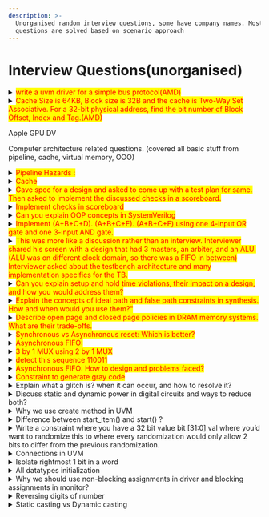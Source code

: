 ```yaml
---
description: >-
  Unorganised random interview questions, some have company names. Most of the
  questions are solved based on scenario approach
---
```


# Interview Questions(unorganised)

<details>

<summary><mark style="color:red;">write a uvm driver for a simple bus protocol(AMD)</mark></summary>

```verilog
interface intf(input bit clk, input bit rst);
    logic [6:0] Addr
    logic [31:0] WrData;

clocking MonCB @(posedge clk);
        input Addr;
        input WrData;
    endclocking
endinterface

Assume you already have virtual interface drv_if connected to 
the physical interface above;                                     

Please implement the run_phase of your driver. 

answer:
//You need to drive the Addr,, WrData generated sequence items from sequencer 
to virtual interface connecting DUT. For that we implemented the below driver 
logic, seq_item_port.get_next_item(), seq_item_port.try_next_item(), 
seq_item_port.item_done(), 

class my_driver extends uvm_driver #(my_transaction);
  `uvm_component_utils(my_driver)
  
  virtual intf drv_if;
  
  function new(string name, uvm_component parent);
    super.new(name,parent);
  endfunction
  
  //build phase as question already mentioned virtual interface drv_if connected to physical 
  //interface, so using uvm_config_db::get() to fetch the value of the virtual interface and 
  //assign it to configuration object property(drv_if).
  //getting interface handle using uvm_config_db
  function void build_phase(uvm_phase phase);
    super.build_phase(phase);
    if(!uvm_config_db#(virtual intf)::get(this,"","drv_if", drv_if) )
      `uvm_fatal("NOVIF", "virtual interface is not found");
  endfunction
  
  //run phase
  task run_phase(uvm_phase phase);
    my_transaction tr;
    forever begin
      seq_item_port.get_next_item(tr); //get next transaction from sequencer
      
      //driving logic
      //drive transaction onto interface
      if(drv_if.rst) begin
        drv_if.Addr = '0;
        drv_if.WrData = '0;
      end
      
      drv_if.Addr = tr.Addr;
      drv_if_WrData = tr.WrData;
      
      @(posedge drv_if.clk); //wait for clock cycle to ensure values are driven
      
      seq_item_port.item_done(); //indicate transactio is done
      
    end
  endtask
  
endclass

```

</details>

<details>

<summary><mark style="color:red;">Cache Size is 64KB, Block size is 32B and the cache is Two-Way Set Associative. For a 32-bit physical address, find the bit number of Block Offset, Index and Tag.(AMD)</mark></summary>

calculation of tag bits = L - Set index - Block offset

l is lenght of address which is given in question 32 bits.&#x20;

Block offset is calculated with block size which is 2^5, 5 bits

set index is calculated with no of set in total cache, for that cache blocks should be known, which is cache size/block size = 2^11, we have 2 way set associative so, 2^11 / 2, which is 2^10, 10 bits

tag = 32 - 10 - 5 = 17 bits

</details>

Apple GPU DV

Computer architecture related questions. (covered all basic stuff from pipeline, cache, virtual memory, OOO)

<details>

<summary><mark style="color:red;">Pipeline Hazards :</mark> </summary>

Imagine you're designing a 5-stage pipeline for a RISC processor. You notice that for certain instruction sequences, the pipeline stalls frequently. Can you explain what might be causing this, and propose a solution?

Frequent stalls in certain instruction sequences might be because of data dependencies between instructions.&#x20;

Consider this sequence:

ADD R1, R2, R3 #R1 = R2+R3

SUB R4, R1, R5 #R4 = R1 -R5

SUB instruction needs R1 value, but in 5 stage pipeline, result is not available in time.

this is a RAW hazard, pipeline needs to stall because second instruction can't proceed until first instruction is done. we can solve this by following methods, <mark style="color:green;">Forwarding</mark> - implementing the forwarding path that can route the ADD result directly to the SUB instruction without waiting for the writeback stage.&#x20;

<mark style="color:green;">Instruction reordering:</mark>&#x20;

possible rearrange instructions, to introduce independent instruction between dependent ones, allowing pipeling to continue without stalls.

<mark style="color:green;">Pipeline interlocking</mark> detect hazads in decode stage and introduce NOPs or stall pipeline when needed.

</details>

<details>

<summary><mark style="color:red;">Cache</mark></summary>

working on a system where the main bottleneck is memory access time. You've been asked to design a cache system to improve performance. What factors would you consider, and how would you approach this design?

Main bottleneck is memory access time, meaning cpu is frequently waiting for data from main memory.&#x20;

cache features -> larger caches store more data but increase access time and power.

cache line size larger line exploit spacial locality but may waste bandwidth if only small portions are used.

cache associativity tells how data is mapped and accessed within the cache

Replacement policy tells which cache line to evict when a new line is brought in. ( there are different methods for this lru, mru, .. )

OOO is a technique in modern processor utilize instruction level parallelism, ooo allows the instruction to differently from the program order,&#x20;

How it works: a) Instructions are fetched and decoded. b) They're placed in reservation stations, waiting for their operands to be ready. c) As soon as an instruction's operands are available, it can be executed, regardless of program order. d) Results are placed in the reorder buffer. e) Instructions are retired (committed) in program order to maintain correct program state.

</details>

<details>

<summary><mark style="color:red;">Gave spec for a design and asked to come up with a test plan for same. Then asked to implement the discussed checks in a scoreboard.</mark></summary>



</details>

<details>

<summary><mark style="color:red;">Implement checks in scoreboard</mark></summary>

```verilog
class my_scoreboard extends uvm_scoreboard;
    `uvm_utils_component(my_scoreboard)
    
    function new(string name="", uvm_component parent);
        super.new(name,parent);
    endfunction
//port to recieve packets from monitor
uvm_analysis_imp#(my_transaction, my_scoreboard) item_collected_export;

//array to store expected results
bit [31:0] expected_results[bit[31:0] ];

//instantiate analysis port
function void build_phase(uvm_phase phase);
    super.build_phase(phase);
    item_collected_export = new("item_collected_export", this);
endfunction
//storing data or action to be taken when data is received from analysis port
virtual function void write(my_transaction trans);
    bit[31:0] expected_data;
    //check if we have expected results for this addr
    if(expected_results.exists(trans.addr)) begin
        expected_data = expected_results[trans.addr];
        
        //compare expected results and actual data
        if(trans.data == expected_data) begin
            `uvm_info(get_type_name(), $sformatf("PASS: Addr=%0h, Expected=%0h, Actual=%0h", 
                  trans.addr, expected_data, trans.data), UVM_LOW)
              end else 
              `uvm_error(get_type_name(), $sformatf("Unexpected transaction: Addr=%0h, Data=%0h", 
                 trans.addr, trans.data))
         end
 endfunction
 //we can write the comparing logic in write function or in run_phase
 
```

</details>

<details>

<summary><mark style="color:red;">Can you explain OOP concepts in SystemVerilog</mark></summary>

Inheritance: is the ability to create child class(derived class) from parent class(base class) to reuse properties and methods of base class.

Polymorphism:Ability to process objects differently based on their data members.

abstraction: is the ability to hide the information from different classes.

encapsulation: including or joining the data member and methods into a single unit like class.

</details>

<details>

<summary><mark style="color:red;">Implement (A+B+C+D). (A+B+C+E). (A+B+C+F) using one 4-input OR gate and one 3-input AND gate.</mark></summary>

As A+B+C is common across three expressions, we can write the whole expression like this

(A+B+C) + D . (A+B+C) + E . (A+B+C) + F = (A+B+C) + (D.E.F)

here D.E.F can be implemented using 3 input AND gate and lets assume X is output of this 3 input AND gate and we OR that with the above expression (A+B+C+X), which we need a 4 input OR gate to implement, solving the expression using 3 input AND and 4 input OR gate

</details>

<details>

<summary><mark style="color:red;">This was more like a discussion rather than an interview. Interviewer shared his screen with a design that had 3 masters, an arbiter, and an ALU. (ALU was on different clock domain, so there was a FIFO in between) Interviewer asked about the testbench architecture and many implementation specifics for the TB.</mark></summary>

So, UVM components needed for these are, 3 Master are there, so we need three agents for each of the master's, we need a monitor for arbiter, ALU, FIFO monitor, scoreboard, Virtual sequencer, ENV

</details>

<details>

<summary><mark style="color:red;">Can you explain setup and hold time violations, their impact on a design, and how you would address them?</mark></summary>

Setup time and hold time violations are crucial timing violations in digital design that lead to metastability and functional errors



Setup time violation: Occurs when data doesn't arrive early enough and stabilize at input of flop before the clock edge arrives. This causes flip flop to capture incorrect data or enter metastability state.

This can be fixed by reducing the clock frequency, thus making the data arrive faster, Optimize critical paths(gate sizing,..),&#x20;

Hold time violation: Occurs when the data changes too quickly after the clock edge, and before ff had any time to properly latch or capture the value. This causes ff to capture new data instead of intended data leading to race conditions.

This can be fixed by introducing buffer or delay elements into the pipelines or short paths, Optimize clock tree to reduce clock skew, &#x20;

</details>

<details>

<summary><mark style="color:red;">Explain the concepts of ideal path and false path constraints in synthesis. How and when would you use them?"</mark></summary>



Synthesis constraints are crucial for guiding the synthesis tool to optimize the design correctly.&#x20;

Ideal path: path assumed to have zero delays during timing analysis.&#x20;

False path: A false path is a logical path in a digital circuit that exists in the netlist or RTL description but is not relevant for timing analysis because it will never be functionally active or doesn't need to meet timing constraints. Essentially, it's a path that the signals will never actually traverse during normal operation of the circuit.

Key points about false paths:

1. They are usually specified to the synthesis and static timing analysis (STA) tools.
2. Identifying false paths can help relax timing constraints and improve overall design performance.
3. They're often found in complex control logic or multi-clock domain designs.

</details>

<details>

<summary><mark style="color:red;">Describe open page and closed page policies in DRAM memory systems. What are their trade-offs.</mark></summary>

Open page and closed page are memory management strategies in DRAM systems.&#x20;

Open page : keeps the Most recently accessed row(page) in sense amplifier, anticipating future access to same row.

Closed page : closes the page access after each access.

</details>

<details>

<summary><mark style="color:red;">Synchronous vs Asynchronous reset: Which is better?</mark></summary>

Synchronous Reset: In a synchronous reset, the reset signal is sampled on the active edge of the clock. The state elements (like flip-flops) change their state only on the clock edge when the reset is active.

Asynchronous Reset: An asynchronous reset can change the state of flip-flops immediately, regardless of the clock signal. It typically uses the asynchronous input of flip-flops.

Now, let's look at the pros and cons of each:

Synchronous Reset:

Pros:

1. Predictable timing: Since the reset occurs only on clock edges, the behavior is more predictable and easier to analyze in timing simulations.
2. Easier to implement in FPGAs: Many FPGA architectures are optimized for synchronous resets, making them easier to implement and potentially faster.
3. Reduced metastability risk: Because the reset is synchronous with the clock, there's less chance of metastability issues when the reset is released.

Cons:

1. Longer reset time: The system must wait for the next clock edge to reset, which can be an issue in time-critical applications.
2. More complex reset tree: Ensuring that the reset reaches all flip-flops at the same clock edge can be challenging in large designs, potentially leading to clock skew issues.
3. Higher power consumption: The clock tree must be active for the reset to propagate, which can increase power consumption during reset.

Asynchronous Reset:

Pros:

1. Immediate response: The system can be reset instantly, without waiting for a clock edge, which is crucial in some safety-critical systems.
2. Simpler reset distribution: The reset signal doesn't need to be synchronized with the clock, simplifying the reset tree design.
3. Can operate without a clock: Useful in systems where the clock might not be reliable or available immediately after power-up.

Cons:

1. Potential for metastability: If the reset is released close to a clock edge, it can cause metastability issues, leading to unpredictable behavior.
2. More challenging timing analysis: The asynchronous nature makes it harder to predict and analyze timing in complex systems.
3. Recovery time issues: Flip-flops have specific timing requirements (recovery time) after an asynchronous reset, which can be challenging to meet in high-speed designs.

In practice, the choice between synchronous and asynchronous reset often depends on the specific requirements of the system. For example:

* In a safety-critical system that needs to respond to faults immediately, an asynchronous reset might be preferred.
* In a high-speed, complex FPGA design, a synchronous reset might be more suitable for its predictability and ease of implementation.

Some designers even use a combination of both: an asynchronous reset for initial power-up, followed by synchronous resets for normal operation. This approach aims to combine the immediate response of asynchronous reset with the predictability of synchronous reset.

</details>

<details>

<summary><mark style="color:red;">Asynchronous FIFO:</mark></summary>

Used in data transfer between two different clock domains.&#x20;

</details>

<details>

<summary><mark style="color:red;">3 by 1 MUX using 2 by 1 MUX</mark></summary>

This can be done in cascaded approach, we can build 3:1 mux using two 2:1 muxes, mux1 has inputs a and b, whose output is one of the inputs to mux2 along with third input c, thus s0 and s1 are select lines for mux 1 and mux 2, thus creating a 3:1 mux.

</details>

<details>

<summary><mark style="color:red;">detect this sequence 110011</mark></summary>



</details>

<details>

<summary><mark style="color:red;">Asynchronous FIFO: How to design and problems faced?</mark></summary>

```verilog
//Asynchronous FIFO

```

Core of FIFO is basically a dual port RAM allowing simultaneous read and write operations, we also need separate read and write pointers operating in there clock domains, To safely cross clock domains we use gray counters for the pointers, Gray code changes only one bit at a time reducing metastability issues.&#x20;



</details>

<details>

<summary><mark style="color:red;">Constraint to generate gray code</mark></summary>

```verilog
class c;
rand [2:0] g[8];

constraint c{ foreach(g[i]) {
                                g[i] = {i[2], i[2]^i[1], i[1]^i[0] };
                                }
endclass
module a;
a i =new();
initial begin
i.randomize();
end
endmodule
```

</details>

<details>

<summary>Explain what a glitch is? when it can occur, and how to resolve it?</summary>

A Glitch in digital circuit is a short, unwanted transition of a signal, that occurs before the signal settles to its intended value. Glitches causes significant issues, mainly in synchronous design where they mess up the setup and hold times of FF.  these occurs in combinational logic, due to propagation delay through different paths. Some techniques to resolve, use inertial delay built in gates, which filters out pulses shorter than certain duration.&#x20;

</details>

<details>

<summary>Discuss static and dynamic power in digital circuits and ways to reduce both?</summary>



</details>

<details>

<summary>Why we use create method in UVM</summary>



```verilog
// As my_env_config_obj is extended from uvm_object, create method
// requires object name only.
m_env_cfg = my_env_config_obj::type_id::create("m_env_cfg");

// my_env is extended from uvm_component and it requires name as well as parent 
// type name, given by 'this'
m_env = my_env::type_id::create("my_env", this);
```

We use **create()** method because, if any overrides are registered with the factory, the create method returns object of override type(by type I mean type of class). So, basically we get child object on parent handle if overrides are registered. Whereas **new()** method returns object of type its being called on.

</details>

<details>

<summary>Difference between start_item() and start() ?</summary>

start\_item() is a method of an already running sequence - the sequencer was set when you started it. start\_item/finish\_item is used to send transactions to a driver, and thus _must_ be connected to a sequencer.

start() is a method of a sequence object you just created, and in turn calls its body() method. You pass in a sequencer to the start() method if you want the sequence body to call the start\_item() method.

</details>

<details>

<summary>Write a constraint where you have a 32 bit value bit [31:0] val where you’d want to randomize this to where every randomization would only allow 2 bits to differ from the previous randomization.</summary>

```verilog
class abc;
  rand bit [31:0] cur_val;
  constraint sel{
    $countones( const'(cur_val)^cur_val)==2;
  }
endclass
```

</details>

<details>

<summary>Connections in UVM</summary>

In driver, we have this seq\_item\_port.get\_next\_item(tr), which sends req to sequencer, and after completing we will send seq\_item\_port.item\_done(), to specify item is done.

In monitor, we have analysis port to send transactions to scoreboard, it is written as uvm\_analysis\_port#(transaction) send; and we add constructor in build\_phase like this    send = new("send", this); after getting the values from dut through vif, we use write method to send data to scoreboard.     send.write(tr);

In scoreboard, we receive data from monitor and compare data with predictor(golden predictor) data, for getting data from monitor, we have implementation port

uvm\_analysis\_imp#(transaction, scoreboard(currentscoreboard) ) recv;                     constructor in build\_phase -> recv = new("recv", this);                                                                    here in scoreboard we have write method which we used in monitor\
write method of the scoreboard will receive the transaction packet from the monitor, on calling write method from the monitor.&#x20;



In agent class, we use connect\_phase to connect the driver and sequencer in this way,  d.seq\_item\_port.connect(seqr.seq\_item\_export); we do this in connect\_phase function.

In evn class, we connect the driver and scoreboard in connect\_phase function as below, we will first call instance of agent and access mon through that instance like this, a.mon.send.connect(s.recv); send is monitor port, recv is scoreboard imp port, thus connection between monitor and scoreboard is done in env class

In test class, we instantiate all the env, and seqr classes, and use phase.raise\_objection(this) and seq call like start method, and phase.drop\_objection(this) , and in tb top, we call this test to start the verification, run\_test("test") starts the verification.



</details>

<details>

<summary>Isolate rightmost 1 bit in a word</summary>

```verilog
word_out = (word_in) & (-word_in);
```

</details>

<details>

<summary>All datatypes initialization</summary>

```verilog
//unpacked arrays
bit [5:0] unpacked [2:0]; //creates unpacked[0], unpacked[1] .. of 6 bit lenght
//foreach for multidimensional array is like this
foreach(unpacked[i,j]){ }
//packed array
bit [2:0] [5:0] a; //creates 3 a packed in 6
```

</details>

<details>

<summary>Why we should use non-blocking assignments in driver and blocking assignments in monitor?</summary>

Nonblocking assignments in the driver help avoid race conditions in the underlying DUT. They allow the driver to change signal values “just after the clock” such as

```verilog

task run_phase( uvm_phase phase );
  int top_idx = 0;
  
  // Default conditions:
  ADPCM.frame <= 0;
  ADPCM.data <= 0;
  forever begin
    @(posedge ADPCM.clk);
     ADPCM.frame <= 1; // Start of frame
    for(int i = 0; i < 8; i++) begin // Send nibbles
      @(posedge ADPCM.clk);
      ADPCM.data <= req.data[3:0];
      req.data = req.data >> 4;
    end
  
    ADPCM.frame <= 0; // End of frame
    seq_item_port.item_done(); // Indicates that the sequence_item has been consumed
  end
endtask: run
```

This allows the driver to interact with the DUT as if it were a “normal” SystemVerilog module. For monitors, on the other hand, we use blocking assignments because there is no worry about race conditions, since monitors typically sample values on the clock edge and then just do stuff with them:

```verilog

task run_phase( uvm_phase phase );
    wb_txn txn, txn_clone;
    txn = wb_txn::type_id::create("txn");  // Create once and reuse
    forever @ (posedge m_v_wb_bus_if.clk)
      if(m_v_wb_bus_if.s_cyc) begin // Is there a valid wb cycle?
        txn.adr = m_v_wb_bus_if.s_addr; // get address
        txn.count = 1;  // set count to one read or write
  ...//You get the idea
```

</details>

<details>

<summary>Reversing digits of number</summary>

```cpp
function rev();
int reverse = 0;
if(number > 0)
reverse = reverse* 10 + (number%10);
number = number / 10;

//so in this way we can find can reverse, so the loop continues until 
//number becomes 0
```

</details>

<details>

<summary>Static casting vs Dynamic casting</summary>

Static casting is unrelated to oops in sv, since sv doesnt have pointers, the only use static casting is to change the interpretation of value from one type to other type. It has the ability to preserve each bit while casting(chaning the shape of array or struct from one type to other).\
\
Dynamic casting is used to safely cast the child class handle to parent class handle. means parent class = child class; //this is valid no error is seen, but below assignment shows error, child class = parent class; //this is not valid no we will do this instead

child class c1();

parent class = child class;

$cast(c1, parent class); //this is valid

</details>











